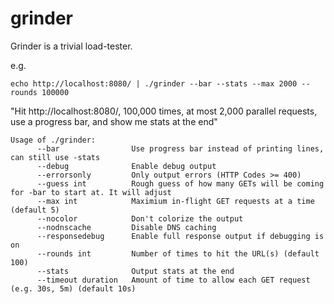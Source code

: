# grinder

Grinder is a trivial load-tester.

e.g.

`echo http://localhost:8080/ | ./grinder --bar --stats --max 2000 --rounds 100000`

"Hit http://localhost:8080/, 100,000 times, at most 2,000 parallel requests, use a progress bar, and show me stats at the end"

```
Usage of ./grinder:
      --bar                Use progress bar instead of printing lines, can still use -stats
      --debug              Enable debug output
      --errorsonly         Only output errors (HTTP Codes >= 400)
      --guess int          Rough guess of how many GETs will be coming for -bar to start at. It will adjust
      --max int            Maximium in-flight GET requests at a time (default 5)
      --nocolor            Don't colorize the output
      --nodnscache         Disable DNS caching
      --responsedebug      Enable full response output if debugging is on
      --rounds int         Number of times to hit the URL(s) (default 100)
      --stats              Output stats at the end
      --timeout duration   Amount of time to allow each GET request (e.g. 30s, 5m) (default 10s)
```
